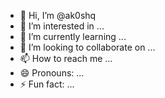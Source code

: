 - 👋 Hi, I’m @ak0shq
- 👀 I’m interested in ...
- 🌱 I’m currently learning ...
- 💞️ I’m looking to collaborate on ...
- 📫 How to reach me ...
- 😄 Pronouns: ...
- ⚡ Fun fact: ...

<!---
ak0shq/ak0shq is a ✨ special ✨ repository because its `README.md` (this file) appears on your GitHub profile.
You can click the Preview link to take a look at your changes.
--->
